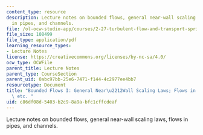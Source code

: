 ```yaml
---
content_type: resource
description: Lecture notes on bounded flows, general near-wall scaling laws, flows
  in pipes, and channels.
file: /ol-ocw-studio-app/courses/2-27-turbulent-flow-and-transport-spring-2002/c86df08d5403b2c98a9abfc1cffcdeaf_Simple_turb_wall_flows.pdf
file_size: 108499
file_type: application/pdf
learning_resource_types:
- Lecture Notes
license: https://creativecommons.org/licenses/by-nc-sa/4.0/
ocw_type: OCWFile
parent_title: Lecture Notes
parent_type: CourseSection
parent_uid: 0abc97bb-25e6-7471-f144-4c2977ee4bb7
resourcetype: Document
title: "Bounded Flows I: General Near\u2212Wall Scaling Laws; Flows in Pipes, Channels,\
  \ etc. "
uid: c86df08d-5403-b2c9-8a9a-bfc1cffcdeaf
---
```

Lecture notes on bounded flows, general near-wall scaling laws, flows in pipes, and channels.